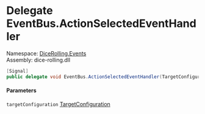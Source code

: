 # <a id="DiceRolling_Events_EventBus_ActionSelectedEventHandler"></a> Delegate EventBus.ActionSelectedEventHandler

Namespace: [DiceRolling.Events](DiceRolling.Events.md)  
Assembly: dice\-rolling.dll  

```csharp
[Signal]
public delegate void EventBus.ActionSelectedEventHandler(TargetConfiguration targetConfiguration)
```

#### Parameters

`targetConfiguration` [TargetConfiguration](DiceRolling.Models.Actions.Targets.TargetConfiguration.md)

